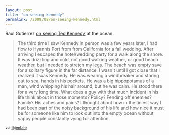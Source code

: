```yaml
---
layout: post
title: "on seeing kennedy"
permalink: /2009/08/on-seeing-kennedy.html
---
```


<p>Raul Gutierrez <a href="http://www.mexicanpictures.com/headingeast/2009/08/kennedy-the-ocean.html">on seeing Ted Kennedy</a> at the ocean.</p>

<blockquote><p>The third time I saw Kennedy in person was a few years later, I had flow to Hyannis Port from from California for a fall wedding. After arriving I escaped the hotel/wedding party for a walk along the shore. It was drizzling and cold, not good walking weather, or good beach weather, but I needed to stretch my legs. The beach was empty save for a solitary figure in the far distance. I wasn&#39;t until I got close that I realized it was Kennedy. He was wearing a windbreaker and staring out to sea, hands in his pockets. He was a big hippopotamus of a man, wind whipping his hair around, but he was calm. He stood there for a very long time. What does a guy with that much incident in his life think about in those moments? Policy? Fending off enemies? Family? His aches and pains? I thought about how in the tiniest way I had been part of the noisy background of his life and how nice it must be for someone like him to look out into the empty ocean without yappy people constantly vying for attention.</p>
</blockquote>

<p><small>via <a href="http://twitter.com/jenbee">@jenbee</a></small></p>


